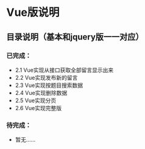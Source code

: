 # Vue版说明

## 目录说明（基本和jquery版一一对应）

### 已完成：

- 2.1 Vue实现从接口获取全部留言显示出来
- 2.2 Vue实现发布新的留言
- 2.3 Vue实现按题目搜索数据
- 2.4 Vue实现删除数据
- 2.5 Vue实现分页
- 2.6 Vue实现完整版

### 待完成：

- 暂无……

